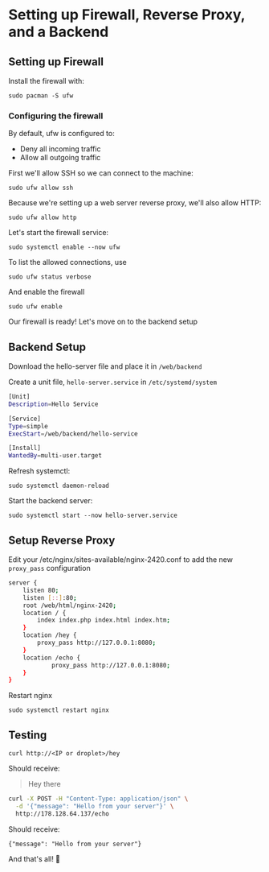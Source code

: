 # Setting up Firewall, Reverse Proxy, and a Backend

## Setting up Firewall

Install the firewall with:

`sudo pacman -S ufw`

### Configuring the firewall

By default, ufw is configured to:

- Deny all incoming traffic
- Allow all outgoing traffic

First we'll allow SSH so we can connect to the machine:

`sudo ufw allow ssh`

Because we're setting up a web server reverse proxy, we'll also allow HTTP:

`sudo ufw allow http`

Let's start the firewall service:

`sudo systemctl enable --now ufw`

To list the allowed connections, use

`sudo ufw status verbose`

And enable the firewall

`sudo ufw enable`

Our firewall is ready! Let's move on to the backend setup

## Backend Setup

Download the hello-server file and place it in `/web/backend`

Create a unit file, `hello-server.service` in `/etc/systemd/system`

```bash
[Unit]
Description=Hello Service

[Service]
Type=simple
ExecStart=/web/backend/hello-service

[Install]
WantedBy=multi-user.target
```

Refresh systemctl:

`sudo systemctl daemon-reload`

Start the backend server:

`sudo systemctl start --now hello-server.service`

## Setup Reverse Proxy

Edit your /etc/nginx/sites-available/nginx-2420.conf to add the new `proxy_pass` configuration

```bash
server {
    listen 80;
    listen [::]:80;
    root /web/html/nginx-2420;
    location / {
        index index.php index.html index.htm;
    }
    location /hey {
	    proxy_pass http://127.0.0.1:8080;
    }
    location /echo {
    	    proxy_pass http://127.0.0.1:8080;
    }
}
```

Restart nginx

`sudo systemctl restart nginx`

## Testing

`curl http://<IP or droplet>/hey`

Should receive:

> Hey there

```bash
curl -X POST -H "Content-Type: application/json" \
  -d '{"message": "Hello from your server"}' \
  http://178.128.64.137/echo
```

Should receive:

`{"message": "Hello from your server"}`

And that's all! 🚀
